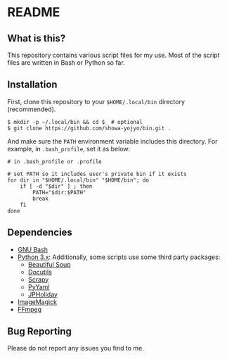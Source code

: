 # README

## What is this?

This repository contains various script files for my use. Most of the script
files are written in Bash or Python so far.

## Installation

First, clone this repository to your `$HOME/.local/bin` directory (recommended).

```console
$ mkdir -p ~/.local/bin && cd $_ # optional
$ git clone https://github.com/showa-yojyo/bin.git .
```

And make sure the `PATH` environment variable includes this directory. For
example, in `.bash_profile`, set it as below:

```shell
# in .bash_profile or .profile

# set PATH so it includes user's private bin if it exists
for dir in "$HOME/.local/bin" "$HOME/bin"; do
    if [ -d "$dir" ] ; then
        PATH="$dir:$PATH"
        break
    fi
done
```

## Dependencies

* [GNU Bash]
* [Python 3.x][Python]: Additionally, some scripts use some third party
  packages:
  * [Beautiful Soup]
  * [Docutils]
  * [Scrapy]
  * [PyYaml]
  * [JPHoliday]
* [ImageMagick]
* [FFmpeg]

## Bug Reporting

Please do not report any issues you find to me.

[GNU Bash]: https://www.gnu.org/software/bash/
[Python]: http://www.python.org/
[Beautiful Soup]: https://www.crummy.com/software/BeautifulSoup/
[Docutils]: https://sourceforge.net/projects/docutils/
[Scrapy]: https://scrapy.org/
[PyYAML]: https://pyyaml.org/
[FFmpeg]: https://ffmpeg.org/
[ImageMagick]: https://imagemagick.org/
[JPHoliday]: https://github.com/Lalcs/jpholiday
